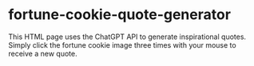 # fortune-cookie-quote-generator
This HTML page uses the ChatGPT API to generate inspirational quotes. Simply click the fortune cookie image three times with your mouse to receive a new quote.
